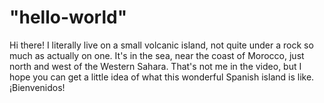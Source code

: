 # "hello-world"
Hi there!
I literally live on a small volcanic island, not quite under a rock so much as actually on one.
It's in the sea, near the coast of Morocco, just north and west of the Western Sahara. That's not me in the video, but I hope you can get a little idea of what this wonderful Spanish island is like. ¡Bienvenidos!


